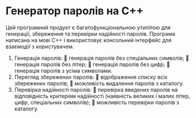 # Генератор паролів на С++
Цей програмний продукт є багатофункціональною утилітою для генерації, збереження та перевірки надійності паролів. Програма написана на мові C++ і використовує консольний інтерфейс для взаємодії з користувачем.
1.	Генерація паролів:
	генерація паролів без спеціальних символів;
	генерація паролів без літер;
	генерація паролів без цифр;
	генерація паролів з усіма символами.
2.	Перегляд збережених паролів:
	відображення списку всіх збережених паролів;
	можливість видалення паролів з каталогу.
3.	Перевірка надійності паролів:
	перевірка введених паролів на відповідність критеріям надійності (наявність великих і малих літер, цифр, спеціальних символів);
	можливість перевірки паролів з каталогу.
